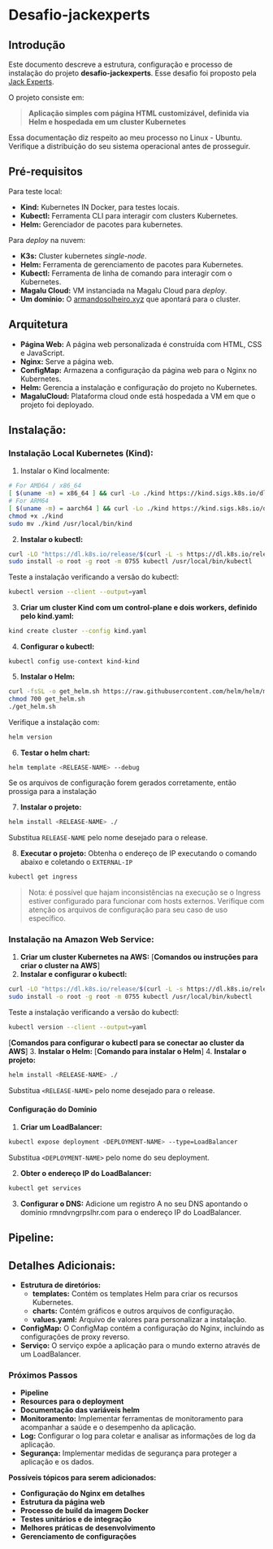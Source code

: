 
# Desafio-jackexperts

## Introdução

Este documento descreve a estrutura, configuração e processo de instalação do projeto **desafio-jackexperts**. 
Esse desafio foi proposto pela [Jack Experts](https://github.com/JackExperts). 

O projeto consiste em:
> **Aplicação simples com página HTML customizável, definida via Helm e hospedada em um cluster Kubernetes**

Essa documentação diz respeito ao meu processo no Linux - Ubuntu. Verifique a distribuição do seu sistema operacional antes de prosseguir.

## Pré-requisitos
Para teste local:
- **Kind:** Kubernetes IN Docker, para testes locais.
- **Kubectl:** Ferramenta CLI para interagir com clusters Kubernetes.
- **Helm:** Gerenciador de pacotes para kubernetes.

Para *deploy* na nuvem:
- **K3s:** Cluster kubernetes *single-node*.
- **Helm:** Ferramenta de gerenciamento de pacotes para Kubernetes.
- **Kubectl:** Ferramenta de linha de comando para interagir com o Kubernetes.
- **Magalu Cloud:** VM instanciada na Magalu Cloud para *deploy*.
- **Um domínio:** O [armandosolheiro.xyz](http://armandosolheiro.xyz) que apontará para o cluster.

## Arquitetura

-   **Página Web:** A página web personalizada é construída com HTML, CSS e JavaScript.
-   **Nginx:** Serve a página web.
-   **ConfigMap:** Armazena a configuração da página web para o Nginx no Kubernetes.
-   **Helm:** Gerencia a instalação e configuração do projeto no Kubernetes.
-   **MagaluCloud:** Plataforma cloud onde está hospedada a VM em que o projeto foi deployado.

## Instalação:

### Instalação Local Kubernetes (Kind):
1. Instalar o Kind localmente:
```bash
# For AMD64 / x86_64
[ $(uname -m) = x86_64 ] && curl -Lo ./kind https://kind.sigs.k8s.io/dl/v0.24.0/kind-linux-amd64
# For ARM64
[ $(uname -m) = aarch64 ] && curl -Lo ./kind https://kind.sigs.k8s.io/dl/v0.24.0/kind-linux-arm64
chmod +x ./kind
sudo mv ./kind /usr/local/bin/kind
```
	
2. **Instalar o kubectl:** 
```bash
curl -LO "https://dl.k8s.io/release/$(curl -L -s https://dl.k8s.io/release/stable.txt)/bin/linux/amd64/kubectl"
sudo install -o root -g root -m 0755 kubectl /usr/local/bin/kubectl
```
Teste a instalação verificando a versão do kubectl:
```bash
kubectl version --client --output=yaml
```
3. **Criar um cluster Kind com um control-plane e dois workers, definido pelo kind.yaml:**
```bash
kind create cluster --config kind.yaml  
```

4.  **Configurar o kubectl:** 
```
kubectl config use-context kind-kind
```
    
5.  **Instalar o Helm:** 
```bash
curl -fsSL -o get_helm.sh https://raw.githubusercontent.com/helm/helm/main/scripts/get-helm-3
chmod 700 get_helm.sh
./get_helm.sh
```
Verifique a instalação com:
```bash
helm version
```

6.  **Testar o helm chart:**
```bash
helm template <RELEASE-NAME> --debug
```
Se os arquivos de configuração forem gerados corretamente, então prossiga para a instalação

7.  **Instalar o projeto:**
```bash
helm install <RELEASE-NAME> ./
```
Substitua `RELEASE-NAME` pelo nome desejado para o release.

8. **Executar o projeto:** 
Obtenha o endereço de IP executando o comando abaixo e coletando o `EXTERNAL-IP`
```bash
kubectl get ingress
```

> Nota: é possível que hajam inconsistências na execução se o Ingress estiver configurado para funcionar com hosts externos. Verifique com atenção os arquivos de configuração para seu caso de uso específico.

### Instalação na Amazon Web Service:

1.  **Criar um cluster Kubernetes na AWS:** 
[**Comandos ou instruções para criar o cluster na AWS**]
2.  **Instalar e configurar o kubectl:** 
```bash
curl -LO "https://dl.k8s.io/release/$(curl -L -s https://dl.k8s.io/release/stable.txt)/bin/linux/amd64/kubectl"
sudo install -o root -g root -m 0755 kubectl /usr/local/bin/kubectl
```
Teste a instalação verificando a versão do kubectl:
```bash
kubectl version --client --output=yaml
```
[**Comandos para configurar o kubectl para se conectar ao cluster da AWS**]
3.  **Instalar o Helm:** 
[**Comando para instalar o Helm**]
4.  **Instalar o projeto:**
```bash
helm install <RELEASE-NAME> ./
```
Substitua `<RELEASE-NAME>` pelo nome desejado para o release.

#### Configuração do Domínio

1.  **Criar um LoadBalancer:**

```bash
kubectl expose deployment <DEPLOYMENT-NAME> --type=LoadBalancer
```
    
Substitua `<DEPLOYMENT-NAME>` pelo nome do seu deployment.

2.  **Obter o endereço IP do LoadBalancer:**
```bash
kubectl get services
```
    
3.  **Configurar o DNS:** Adicione um registro A no seu DNS apontando o domínio rmndvngrpslhr.com para o endereço IP do LoadBalancer.
## Pipeline:

## Detalhes Adicionais:

-   **Estrutura de diretórios:**
    -   **templates:** Contém os templates Helm para criar os recursos Kubernetes.
    -   **charts:** Contém gráficos e outros arquivos de configuração.
    -   **values.yaml:** Arquivo de valores para personalizar a instalação.
-   **ConfigMap:** O ConfigMap contém a configuração do Nginx, incluindo as configurações de proxy reverso.
-   **Serviço:** O serviço expõe a aplicação para o mundo externo através de um LoadBalancer.
 
### Próximos Passos
- **Pipeline**
- **Resources para o deployment**
- **Documentação das variáveis helm**
-   **Monitoramento:** Implementar ferramentas de monitoramento para acompanhar a saúde e o desempenho da aplicação.
-   **Log:** Configurar o log para coletar e analisar as informações de log da aplicação.
-   **Segurança:** Implementar medidas de segurança para proteger a aplicação e os dados.

**Possíveis tópicos para serem adicionados:**

-   **Configuração do Nginx em detalhes**
-   **Estrutura da página web**
-   **Processo de build da imagem Docker**
-   **Testes unitários e de integração**
-   **Melhores práticas de desenvolvimento**
-   **Gerenciamento de configurações**
